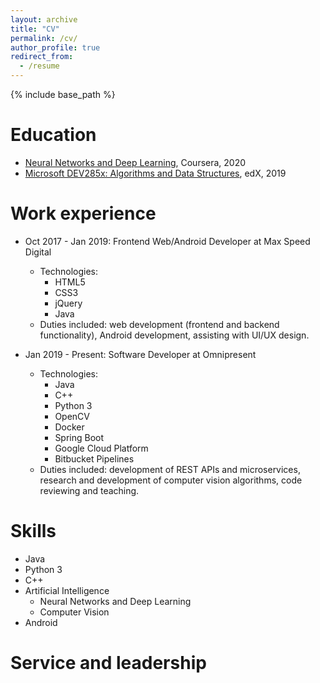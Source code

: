 ```yaml
---
layout: archive
title: "CV"
permalink: /cv/
author_profile: true
redirect_from:
  - /resume
---
```


{% include base_path %}

Education
======
* [Neural Networks and Deep Learning](http://coursera.org/verify/FCRC97NBCLTG), Coursera, 2020
* [Microsoft DEV285x: Algorithms and Data Structures](https://courses.edx.org/certificates/24bc0be727fa4ad89d735402bb03d1ce), edX, 2019

Work experience
======
* Oct 2017 - Jan 2019: Frontend Web/Android Developer at Max Speed Digital
  * Technologies:
    * HTML5
    * CSS3
    * jQuery
    * Java
  * Duties included: web development (frontend and backend functionality), Android development, assisting with UI/UX design.

* Jan 2019 - Present: Software Developer at Omnipresent
  * Technologies:
    * Java
    * C++
    * Python 3
    * OpenCV
    * Docker
    * Spring Boot
    * Google Cloud Platform
    * Bitbucket Pipelines
  * Duties included: development of REST APIs and microservices, research and development of computer vision algorithms, code reviewing and teaching.
  
Skills
======
* Java 
* Python 3
* C++
* Artificial Intelligence
  * Neural Networks and Deep Learning
  * Computer Vision
* Android

Service and leadership
======
